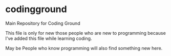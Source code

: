 # codingground
Main Repository for Coding Ground

This file is only for new those people who are new to programming because I've added this file while learning coding.

May be People who know programming will also find something new here.
